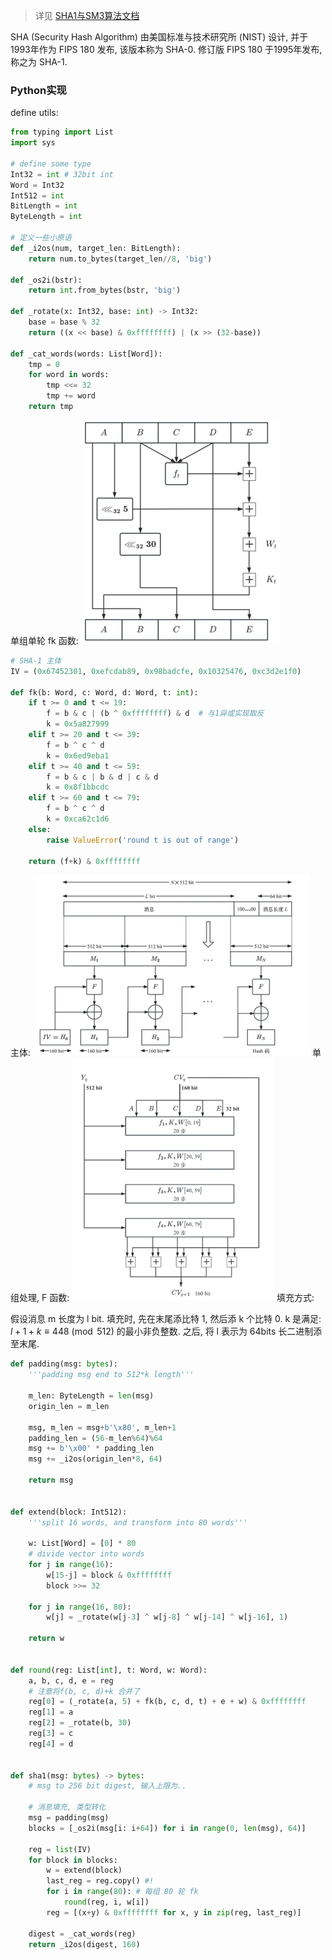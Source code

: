 > 详见 [SHA1与SM3算法文档](../文档/SHA-1算法与SM3算法.docx)

SHA (Security Hash Algorithm) 由美国标准与技术研究所 (NIST) 设计, 并于1993年作为 FIPS 180 发布, 该版本称为 SHA-0. 修订版 FIPS 180 于1995年发布, 称之为 SHA-1.

### Python实现

define utils: 
```python
from typing import List
import sys

# define some type
Int32 = int # 32bit int
Word = Int32
Int512 = int
BitLength = int
ByteLength = int

# 定义一些小原语
def _i2os(num, target_len: BitLength):
    return num.to_bytes(target_len//8, 'big')

def _os2i(bstr):
    return int.from_bytes(bstr, 'big')

def _rotate(x: Int32, base: int) -> Int32:
    base = base % 32
    return ((x << base) & 0xffffffff) | (x >> (32-base))

def _cat_words(words: List[Word]):
    tmp = 0
    for word in words:
        tmp <<= 32
        tmp += word
    return tmp
```

单组单轮 fk 函数:
![|300](../../attach/Pasted%20image%2020230915151333.png)
```python
# SHA-1 主体
IV = (0x67452301, 0xefcdab89, 0x98badcfe, 0x10325476, 0xc3d2e1f0)

def fk(b: Word, c: Word, d: Word, t: int):
    if t >= 0 and t <= 19:
        f = b & c | (b ^ 0xffffffff) & d  # 与1异或实现取反
        k = 0x5a827999
    elif t >= 20 and t <= 39:
        f = b ^ c ^ d
        k = 0x6ed9eba1
    elif t >= 40 and t <= 59:
        f = b & c | b & d | c & d
        k = 0x8f1bbcdc
    elif t >= 60 and t <= 79:
        f = b ^ c ^ d
        k = 0xca62c1d6
    else:
        raise ValueError('round t is out of range')

    return (f+k) & 0xffffffff
```

主体:
![|450](../../attach/Pasted%20image%2020230915151101.png)
单组处理, F 函数:
![|250](../../attach/Pasted%20image%2020230915151358.png)
填充方式:

假设消息 m 长度为 l bit. 填充时, 先在末尾添比特 1, 然后添 k 个比特 0. k 是满足: $l+1+k\equiv 448\pmod{512}$ 的最小非负整数. 之后, 将 l 表示为 64bits 长二进制添至末尾.

```python
def padding(msg: bytes):
    '''padding msg end to 512*k length'''

    m_len: ByteLength = len(msg)
    origin_len = m_len

    msg, m_len = msg+b'\x80', m_len+1
    padding_len = (56-m_len%64)%64
    msg += b'\x00' * padding_len
    msg += _i2os(origin_len*8, 64)

    return msg


def extend(block: Int512):
    '''split 16 words, and transform into 80 words'''

    w: List[Word] = [0] * 80
    # divide vector into words
    for j in range(16):
        w[15-j] = block & 0xffffffff
        block >>= 32

    for j in range(16, 80):
        w[j] = _rotate(w[j-3] ^ w[j-8] ^ w[j-14] ^ w[j-16], 1)

    return w


def round(reg: List[int], t: Word, w: Word):
    a, b, c, d, e = reg
    # 注意将f(b, c, d)+k 合并了
    reg[0] = (_rotate(a, 5) + fk(b, c, d, t) + e + w) & 0xffffffff
    reg[1] = a
    reg[2] = _rotate(b, 30)
    reg[3] = c
    reg[4] = d


def sha1(msg: bytes) -> bytes:
    # msg to 256 bit digest, 输入上限为..

    # 消息填充, 类型转化
    msg = padding(msg)
    blocks = [_os2i(msg[i: i+64]) for i in range(0, len(msg), 64)]

    reg = list(IV)
    for block in blocks:
        w = extend(block)
        last_reg = reg.copy() #!
        for i in range(80): # 每组 80 轮 fk
            round(reg, i, w[i])
        reg = [(x+y) & 0xffffffff for x, y in zip(reg, last_reg)]

    digest = _cat_words(reg)
    return _i2os(digest, 160)
```